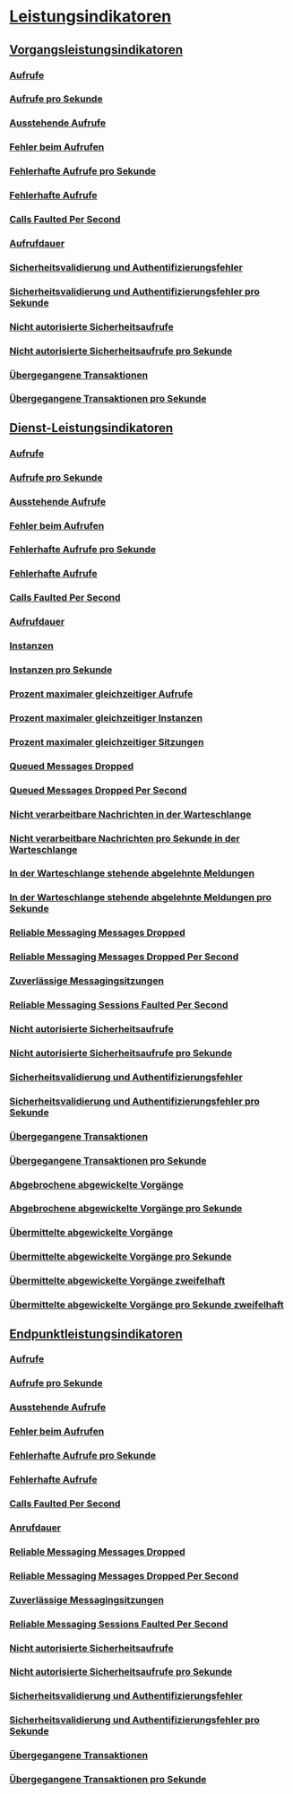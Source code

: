 # [Leistungsindikatoren](index.md)
## [Vorgangsleistungsindikatoren](operation-performance-counters.md)
### [Aufrufe](calls.md)
### [Aufrufe pro Sekunde](calls-per-second.md)
### [Ausstehende Aufrufe](calls-outstanding.md)
### [Fehler beim Aufrufen](calls-failed.md)
### [Fehlerhafte Aufrufe pro Sekunde](calls-failed-per-second.md)
### [Fehlerhafte Aufrufe](calls-faulted.md)
### [Calls Faulted Per Second](calls-faulted-per-second.md)
### [Aufrufdauer](call-duration.md)
### [Sicherheitsvalidierung und Authentifizierungsfehler](security-validation-and-authentication-failures.md)
### [Sicherheitsvalidierung und Authentifizierungsfehler pro Sekunde](security-validation-and-authentication-failures-per-second.md)
### [Nicht autorisierte Sicherheitsaufrufe](security-calls-not-authorized.md)
### [Nicht autorisierte Sicherheitsaufrufe pro Sekunde](security-calls-not-authorized-per-second.md)
### [Übergegangene Transaktionen](transactions-flowed.md)
### [Übergegangene Transaktionen pro Sekunde](transactions-flowed-per-second.md)
## [Dienst-Leistungsindikatoren](service-performance-counters.md)
### [Aufrufe](service-calls.md)
### [Aufrufe pro Sekunde](service-calls-per-second.md)
### [Ausstehende Aufrufe](service-calls-outstanding.md)
### [Fehler beim Aufrufen](service-calls-failed.md)
### [Fehlerhafte Aufrufe pro Sekunde](service-calls-failed-per-second.md)
### [Fehlerhafte Aufrufe](service-calls-faulted.md)
### [Calls Faulted Per Second](service-calls-faulted-per-second.md)
### [Aufrufdauer](service-call-duration.md)
### [Instanzen](instances.md)
### [Instanzen pro Sekunde](instances-per-second.md)
### [Prozent maximaler gleichzeitiger Aufrufe](percent-of-max-concurrent-calls.md)
### [Prozent maximaler gleichzeitiger Instanzen](percent-of-max-concurrent-instances.md)
### [Prozent maximaler gleichzeitiger Sitzungen](percent-of-max-concurrent-sessions.md)
### [Queued Messages Dropped](queue-dropped-messages.md)
### [Queued Messages Dropped Per Second](queue-dropped-messages-per-second.md)
### [Nicht verarbeitbare Nachrichten in der Warteschlange](queued-poison-messages.md)
### [Nicht verarbeitbare Nachrichten pro Sekunde in der Warteschlange](queued-poison-messages-per-second.md)
### [In der Warteschlange stehende abgelehnte Meldungen](queued-rejected-messages.md)
### [In der Warteschlange stehende abgelehnte Meldungen pro Sekunde](queued-rejected-messages-per-second.md)
### [Reliable Messaging Messages Dropped](reliable-messaging-messages-dropped.md)
### [Reliable Messaging Messages Dropped Per Second](reliable-messaging-messages-dropped-per-second.md)
### [Zuverlässige Messagingsitzungen](reliable-messaging-sessions-faulted.md)
### [Reliable Messaging Sessions Faulted Per Second](reliable-messaging-sessions-faulted-per-second.md)
### [Nicht autorisierte Sicherheitsaufrufe](service-security-calls-not-authorized.md)
### [Nicht autorisierte Sicherheitsaufrufe pro Sekunde](service-security-calls-not-authorized-per-second.md)
### [Sicherheitsvalidierung und Authentifizierungsfehler](service-security-validation-and-authentication-failures.md)
### [Sicherheitsvalidierung und Authentifizierungsfehler pro Sekunde](service-security-validation-and-authentication-failures-per-second.md)
### [Übergegangene Transaktionen](service-transactions-flowed.md)
### [Übergegangene Transaktionen pro Sekunde](service-transactions-flowed-per-second.md)
### [Abgebrochene abgewickelte Vorgänge](transacted-operations-aborted.md)
### [Abgebrochene abgewickelte Vorgänge pro Sekunde](transacted-operations-aborted-per-second.md)
### [Übermittelte abgewickelte Vorgänge](transacted-operations-committed.md)
### [Übermittelte abgewickelte Vorgänge pro Sekunde](transacted-operations-committed-per-second.md)
### [Übermittelte abgewickelte Vorgänge zweifelhaft](transacted-operations-in-doubt.md)
### [Übermittelte abgewickelte Vorgänge pro Sekunde zweifelhaft](transacted-operations-in-doubt-per-second.md)
## [Endpunktleistungsindikatoren](endpoint-performance-counters.md)
### [Aufrufe](endpoint-calls.md)
### [Aufrufe pro Sekunde](endpoint-calls-per-second.md)
### [Ausstehende Aufrufe](endpoint-calls-outstanding.md)
### [Fehler beim Aufrufen](endpoint-calls-failed.md)
### [Fehlerhafte Aufrufe pro Sekunde](endpoint-calls-failed-per-second.md)
### [Fehlerhafte Aufrufe](endpoint-calls-faulted.md)
### [Calls Faulted Per Second](endpoint-calls-faulted-per-second.md)
### [Anrufdauer](endpoint-call-duration.md)
### [Reliable Messaging Messages Dropped](endpoint-reliable-messaging-messages-dropped.md)
### [Reliable Messaging Messages Dropped Per Second](endpoint-reliable-messaging-messages-dropped-per-second.md)
### [Zuverlässige Messagingsitzungen](endpoint-reliable-messaging-sessions-faulted.md)
### [Reliable Messaging Sessions Faulted Per Second](endpoint-reliable-messaging-sessions-faulted-per-second.md)
### [Nicht autorisierte Sicherheitsaufrufe](endpoint-security-calls-not-authorized.md)
### [Nicht autorisierte Sicherheitsaufrufe pro Sekunde](endpoint-security-calls-not-authorized-per-second.md)
### [Sicherheitsvalidierung und Authentifizierungsfehler](endpoint-security-validation-and-authentication-failures.md)
### [Sicherheitsvalidierung und Authentifizierungsfehler pro Sekunde](endpoint-security-validation-and-authentication-failures-per-second.md)
### [Übergegangene Transaktionen](endpoint-transactions-flowed.md)
### [Übergegangene Transaktionen pro Sekunde](endpoint-transactions-flowed-per-second.md)
